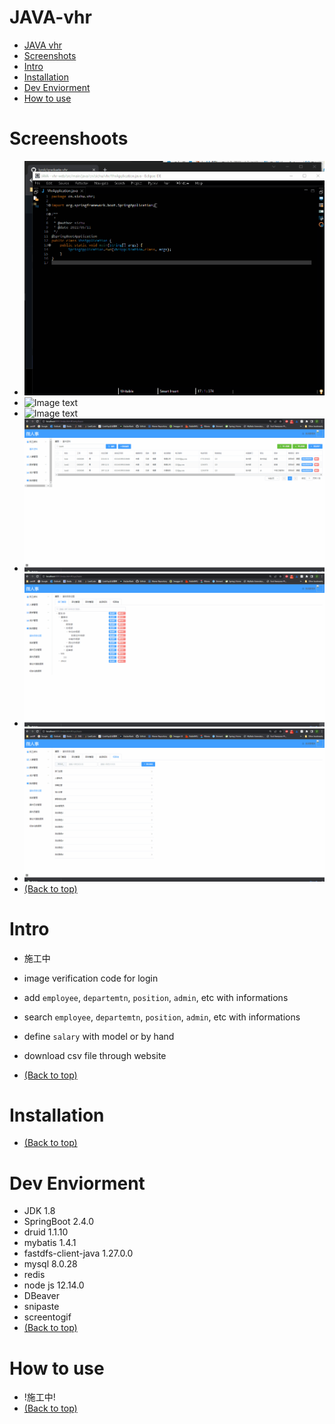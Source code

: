 # JAVA-vhr
- [JAVA vhr](#JAVA-vhr)
- [Screenshots](#Screenshots)
- [Intro](#Intro)
- [Installation](#Installation)
- [Dev Enviorment](#Dev-Enviorment)
- [How to use](#how-to-use)

# Screenshoots
- ![Image text](https://github.com/lyzsk/graduate-vhr/blob/master/screenshot/1.gif)
- ![Image text](https://github.com/lyzsk/graduate-vhr/blob/master/screenshot/2.gif)
- ![Image text](https://github.com/lyzsk/graduate-vhr/blob/master/screenshot/3.gif)
- ![Image text](https://github.com/lyzsk/graduate-vhr/blob/master/screenshot/4.gif)
- ![Image text](https://github.com/lyzsk/graduate-vhr/blob/master/screenshot/5.gif)
- ![Image text](https://github.com/lyzsk/graduate-vhr/blob/master/screenshot/6.gif)
- [(Back to top)](#JAVA-vhr)

# Intro
- 施工中
- image verification code for login
- add `employee`, `departemtn`, `position`, `admin`, etc with informations
- search `employee`, `departemtn`, `position`, `admin`, etc with informations
- define `salary` with model or by hand
- download csv file through website
    
- [(Back to top)](#JAVA-vhr)

# Installation
- [(Back to top)](#JAVA-vhr)

# Dev Enviorment
- JDK 1.8
- SpringBoot 2.4.0
- druid 1.1.10
- mybatis 1.4.1
- fastdfs-client-java 1.27.0.0
- mysql 8.0.28
- redis
- node js 12.14.0
- DBeaver
- snipaste
- screentogif
- [(Back to top)](#JAVA-vhr)

# How to use
- !施工中!
- [(Back to top)](#JAVA-vhr)